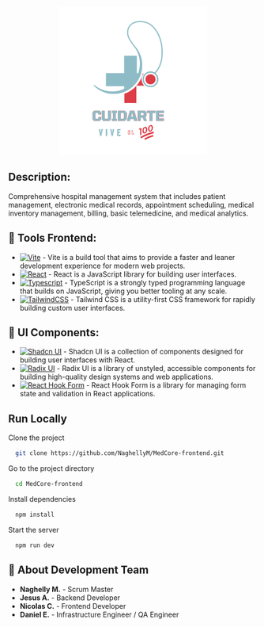 <a name="readme-top"></a>

<div align="center">
<p>
  <img width="300px" src="./src/assets/images/Cuidarte_vive_al_100.png" alt="Logo" />
</p>
</div>

## Description:

Comprehensive hospital management system that includes patient management, electronic medical records,
appointment scheduling, medical inventory management, billing, basic telemedicine,
and medical analytics.

## 🎨 Tools Frontend:
- [![Vite][Vite-logo]][Vite-url] - Vite is a build tool that aims to provide a faster and leaner development experience for modern web projects.
- [![React][React-logo]][React-url] - React is a JavaScript library for building user interfaces.
- [![Typescript][Typescript-logo]][Typescript-url] - TypeScript is a strongly typed programming language that builds on JavaScript, giving you better tooling at any scale.
- [![TailwindCSS][TailwindCSS-logo]][TailwindCSS-url] - Tailwind CSS is a utility-first CSS framework for rapidly building custom user interfaces.

## 🎨 UI Components:
- [![Shadcn UI][shadcn-logo]][shadcn-url] - Shadcn UI is a collection of components designed for building user interfaces with React.
- [![Radix UI][Radix-logo]][Radix-url] - Radix UI is a library of unstyled, accessible components for building high-quality design systems and web applications.
- [![React Hook Form][ReactHookForm-logo]][ReactHookForm-url] - React Hook Form is a library for managing form state and validation in React applications.


[React-logo]: https://img.shields.io/badge/React-20232A?style=for-the-badge&logo=react&logoColor=61DAFB
[React-url]: http://es.react.dev/
[Typescript-logo]: https://img.shields.io/badge/TypeScript-3178C6?style=for-the-badge&logo=typescript&logoColor=white
[Typescript-url]: https://www.typescriptlang.org/
[TailwindCSS-logo]: https://img.shields.io/badge/Tailwind_CSS-06B6D4?style=for-the-badge&logo=tailwind-css&logoColor=white
[TailwindCSS-url]: https://tailwindcss.com/
[Vite-logo]: https://img.shields.io/badge/Vite-646CFF?style=for-the-badge&logo=vite&logoColor=white
[Vite-url]: https://vitejs.dev/
[ReactHookForm-logo]: https://img.shields.io/badge/React_Hook_Form-EC5990?style=for-the-badge&logo=react-hook-form&logoColor=white
[ReactHookForm-url]: https://react-hook-form.com/
[shadcn-logo]: https://img.shields.io/badge/shadcn_UI-000000?style=for-the-badge&logo=shadcn-ui&logoColor=white
[shadcn-url]: https://ui.shadcn.com/
[Radix-logo]: https://img.shields.io/badge/Radix_UI-000000?style=for-the-badge&logo=radix-ui&logoColor=white
[Radix-url]: https://www.radix-ui.com/  
## Run Locally

Clone the project

```bash
  git clone https://github.com/NaghellyM/MedCore-frontend.git 
```

Go to the project directory

```bash
  cd MedCore-frontend
```

Install dependencies

```bash
  npm install
```

Start the server

```bash
  npm run dev
```


## 🚀 About Development Team

- **Naghelly M.** - Scrum Master
- **Jesus A.** - Backend Developer
- **Nicolas C.** - Frontend Developer
- **Daniel E.** - Infrastructure Engineer / QA Engineer
</div>

